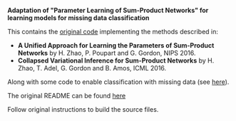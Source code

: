 **Adaptation of "Parameter Learning of Sum-Product Networks" for learning models for missing data classification**

This contains the [original code](http://www.cs.cmu.edu/~hzhao1/papers/ICML2016/spn_release.zip) implementing the methods described in:
- **A Unified Approach for Learning the Parameters of Sum-Product Networks**
by H. Zhao, P. Poupart and G. Gordon, NIPS 2016.
- **Collapsed Variational Inference for Sum-Product Networks**
by H. Zhao, T. Adel, G. Gordon and B. Amos, ICML 2016.

Along with some code to enable classification with missing data (see [here](https://github.com/HUJI-Deep/spn-opt-discrim/blob/master/test_model.cpp)).

The original README can be found [here](https://github.com/HUJI-Deep/spn-opt-discrim/blob/master/readme_original.md)

Follow original instructions to build the source files.